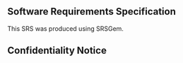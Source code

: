 # <!-- Enter Project Name Here -->

<!-- Any CI/CD/CT tags for continuous 'X' for this SRS -->

## Software Requirements Specification

This SRS was produced using SRSGem.

<!-- A word about revision controlling this SRS... -->

<!-- Any other notes about this SRS... -->

## Confidentiality Notice

<!-- Any confidentiality notice about who can/should access this SRS source... -->
